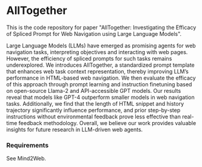 # AllTogether
This is the code repository for paper "AllTogether: Investigating the Efficacy of Spliced Prompt for Web Navigation using Large Language Models".

Large Language Models (LLMs) have emerged as promising agents for web navigation tasks, interpreting objectives and interacting with web pages. However, the efficiency of spliced prompts for such tasks remains underexplored. We introduces AllTogether, a standardized prompt template that enhances web task context representation, thereby improving LLM’s performance in HTML-based web navigation. We then evaluate the efficacy of this approach through prompt learning and instruction finetuning based on open-source Llama-2 and API-accessible GPT models. Our results reveal that models like GPT-4 outperform smaller models in web navigation tasks. Additionally, we find that the length of HTML snippet and history trajectory significantly influence performance, and prior step-by-step instructions without environmental feedback prove less effective than real-time feedback methodology. Overall, we believe our work provides valuable insights for future research in LLM-driven web agents.

### Requirements
See Mind2Web.
